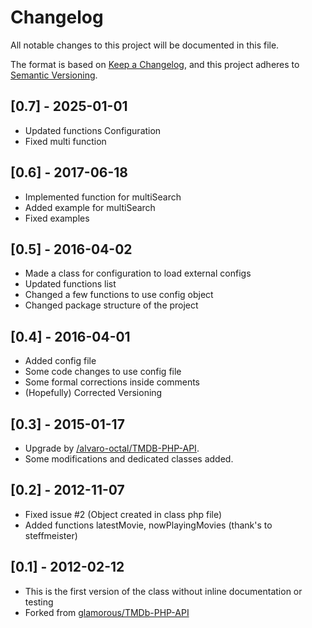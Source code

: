 # Changelog

All notable changes to this project will be documented in this file.

The format is based on [Keep a Changelog](https://keepachangelog.com/en/1.1.0/),
and this project adheres to [Semantic Versioning](https://semver.org/spec/v2.0.0.html).

## [0.7] - 2025-01-01

- Updated functions Configuration
- Fixed multi function

## [0.6] - 2017-06-18

- Implemented function for multiSearch
- Added example for multiSearch
- Fixed examples

## [0.5] - 2016-04-02

- Made a class for configuration to load external configs
- Updated functions list
- Changed a few functions to use config object
- Changed package structure of the project

## [0.4] - 2016-04-01

- Added config file
- Some code changes to use config file
- Some formal corrections inside comments
- (Hopefully) Corrected Versioning

## [0.3] - 2015-01-17

- Upgrade by [/alvaro-octal/TMDB-PHP-API](https://github.com/alvaro-octal/TMDB-PHP-API).
- Some modifications and dedicated classes added.

## [0.2] - 2012-11-07

- Fixed issue #2 (Object created in class php file)
- Added functions latestMovie, nowPlayingMovies (thank's to steffmeister)

## [0.1] - 2012-02-12

- This is the first version of the class without inline documentation or testing
- Forked from [glamorous/TMDb-PHP-API](https://github.com/glamorous/TMDb-PHP-API)
